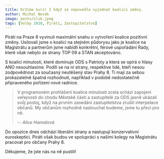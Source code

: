 ```yaml
---
title: Držíme kurz! I když se nepovedlo vyjednat koalici změny.
author: Michal Novák
image: posts/slib.jpeg
tags: [Volby 2018, Piráti, Zastupitelstvo]
---
```


Piráti na Praze 8 vyvinuli maximální snahu o vytvoření koalice pozitivní změny. Usilovali jsme o koalici na stejném půdorysu jako je koalice na Magistrátu a partnerům jsme nabídli konkrétní, férové uspořádání Rady, které však nebylo ze strany TOP 09 a STAN akceptováno.

S koalicí minulosti, které dominuje ODS s Patrioty a která se opírá o hlasy ANO nesouhlasíme. Podílí se na ní strany, respektive lidé, kteří nesou zodpovědnost za současný neutěšený stav Prahy 8. Ti mají za sebou prokazatelně špatná rozhodnutí, například v podobě nedostatečně připraveného pořízení nové radnice.

> V programovém prohlášení koalice minulosti zcela schází zapojení veřejnosti do chodu Městské části a zastupitelé za ODS jasně ukázali svůj postoj, když na prvním zasedání zastupitelstva zrušili interpelace občanů. My občanům rozhodně naslouchat budeme, jsme tu přeci pro ně.
>
> -- *Alice Hamalová*

Do opozice dnes odchází liberální strany a nastupují konzervativní euroskeptici. Piráti však budou ve spolupráci s našimi kolegy na Magistrátu pracovat pro občany Prahy 8.

Děkujeme, že jste nás na ně pustili!
